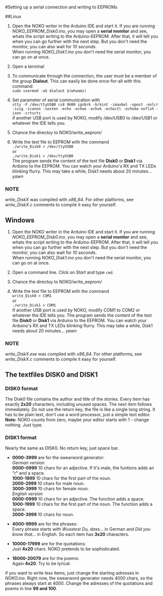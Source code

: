 #Setting up a serial connection and writing to EEPROMs

##Linux

1. Open the NOKO writer in the Arduino IDE and start it. 
If you are running *NOKO_EEPROM_Disk0.ino*, you may open a **serial monitor** and see, whats the script writing to the Arduino-EEPROM. After that, it will tell you when you can go further with the next step. But you don't need the monitor, you can also wait for *10 seconds*.  
When running *NOKO_Disk1.ino* you don't need the serial monitor, you can go on at once.

2. Open a terminal  

3. To communicate through the connection, the user must be a member of the group **Dialout**. This can easily be done once-for-all with this command:  
``` sudo usermod -aG dialout $(whoami) ```  

4. Set parameter of serial communication with  
``` stty -F /dev/ttyUSB0 cs8 9600 ignbrk -brkint -imaxbel -opost -onlcr -isig -icanon -iexten -echo -echoe -echok -echoctl -echoke noflsh -ixon -crtscts ```  
if another USB port is used by NOKO, modify /dev/USB0 to /dev/USB1 or whatever the IDE tells you.

5. Chance the directoy to NOKO/write_eeprom/

6. Write the text file to EEPROM with the command  
``` ./write_Disk0 > /dev/ttyUSB0 ```  
or  
``` ./write_Disk1 > /dev/ttyUSB0 ```  
The program sends the content of the text file **Disk0** or **Disk1** via Arduino to the EEPROM. You can watch your Arduino's RX and TX LEDs blinking flurry. This may take a while, Disk1 needs about 20 minutes... *yawn*

### NOTE 
*write_DiskX* was compiled with *x86_64*. For other platforms, see *write_DiskX.c* comments to compile it easy for yourself.

## Windows

1. Open the NOKO writer in the Arduino IDE and start it. 
If you are running *NOKO_EEPROM_Disk0.ino*, you may open a **serial monitor** and see, whats the script writing to the Arduino-EEPROM. After that, it will tell you when you can go further with the next step. But you don't need the monitor, you can also wait for *10 seconds*.  
When running *NOKO_Disk1.ino* you don't need the serial monitor, you can go on at once.

2. Open a command line. Click on *Start* and type ``` cmd ```.  

3. Chance the directoy to NOKO/write_eeprom/ 

4. Write the text file to EEPROM with the command  
``` write_Disk0 > COM1 ```  
or  
``` ./write_Disk1 > COM1 ```  
If another USB port is used by NOKO, modify COM1 to COM2 or whatever the IDE tells you. The program sends the content of the text file **Disk0** or **Disk1** via Arduino to the EEPROM. You can watch your Arduino's RX and TX LEDs blinking flurry. This may take a while, Disk1 needs about 20 minutes... *yawn*

### NOTE 
*write_DiskX.exe* was compiled with *x86_64*. For other platforms, see *write_DiskX.c* comments to compile it easy for yourself.

## The textfiles DISK0 and DISK1

### DISK0 format
The Disk0 file contains the author and title of the stories. Every item has exactly **2x20** characters, including unused spaces. The next item follows immediately. Do not use the return key, the file is like a single long string. It has to be plain text, don't use a word processor, just a simple text editor. **Note:** NOKO counts from zero, maybe your editor starts with 1 - change nothing. Just type.

### DISK1 format
Nearly the same as DISK0. No return key, just space bar. 
* **0000-3999** are for the swearword generator:  
*German version*  
**0000-0999** 10 chars for an adjective. If it's male, the funtions adds an "r" and a space.  
**1000-1999** 10 chars for the first part of the noun.  
**2000-2999** 10 chars for male noun.  
**3000-3999** 10 chars for female noun.  
*English version*  
**0000-0999** 10 chars for an adjective. The function adds a space.  
**1000-1999** 10 chars for the first part of the noun. The function adds a space.  
**2000-3999** 10 chars for noun.  

* **4000-9999** are for the phrases:  
Every phrase starts with *Wusstest Du, dass...* in German and *Did you know that...* in English. So each item has **3x20** characters.

* **10000-17999** are for the quotations:    
Just **4x20** chars. NOKO pretends to be sophisticated.

* **18000-20079** are for the poems:   
Again **4x20**. Try to be lyrical.

if you want to write less items, just change the starting adresses in *NOKO.ino*. Right now, the swearword generator needs 4000 chars, so the phrases always start at 4000. Change the adresses of the quotations and poems in line **99 and 100**.
